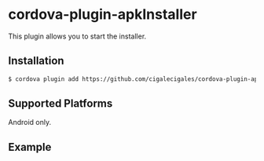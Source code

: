 # cordova-plugin-apkInstaller

This plugin allows you to start the installer.<br>

## Installation

```bash
$ cordova plugin add https://github.com/cigalecigales/cordova-plugin-apkInstaller.git
```

## Supported Platforms
Android only.

## Example
